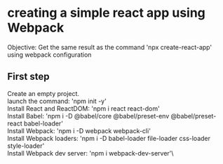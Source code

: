# creating a simple react app using Webpack

Objective: Get the same result as the command 'npx create-react-app' using webpack configuration

## First step

Create an empty project.\
launch the command: 'npm init -y'\
Install React and ReactDOM: 'npm i react react-dom'\
Install Babel: 'npm i -D @babel/core @babel/preset-env @babel/preset-react babel-loader'\
Install Webpack: 'npm i -D webpack webpack-cli'\
Install Webpack loaders: 'npm i -D babel-loader file-loader css-loader style-loader'\
Install Webpack dev server: 'npm i webpack-dev-server'\
